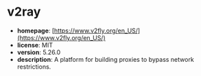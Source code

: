 # v2ray

- **homepage**: [https://www.v2fly.org/en_US/](https://www.v2fly.org/en_US/)
- **license**: MIT
- **version**: 5.26.0
- **description**: A platform for building proxies to bypass network restrictions.

